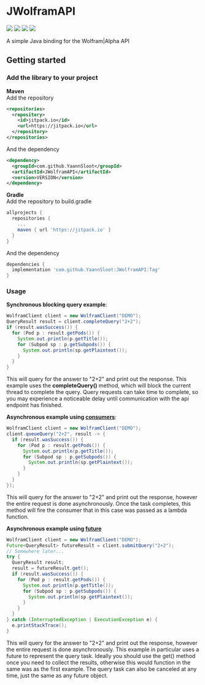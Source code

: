 # JWolframAPI
[![](https://jitpack.io/v/YaannSloot/JWolframAPI.svg)](https://jitpack.io/#YaannSloot/JWolframAPI)
[![](https://img.shields.io/badge/javadoc-1.0.1-blue)](https://javadoc.jitpack.io/com/github/YaannSloot/JWolframAPI/1.0.1/javadoc)
[![](https://img.shields.io/badge/Wolfram%7CAlpha%20API-home%20page-orange)](http://products.wolframalpha.com/api/)
[![](https://img.shields.io/badge/Wolfram%7CAlpha%20API-documentation-orange)](http://products.wolframalpha.com/docs/WolframAlpha-API-Reference.pdf)  
  
A simple Java binding for the Wolfram|Alpha API

## Getting started

### Add the library to your project
**Maven**  
Add the repository
```xml
<repositories>
  <repository>
    <id>jitpack.io</id>
    <url>https://jitpack.io</url>
  </repository>
</repositories>
```
And the dependency
```xml
<dependency>
  <groupId>com.github.YaannSloot</groupId>
  <artifactId>JWolframAPI</artifactId>
  <version>VERSION</version>
</dependency>
```
**Gradle**  
Add the repository to build.gradle
```gradle
allprojects {
  repositories {
    ...
    maven { url 'https://jitpack.io' }
  }
}
```
And the dependency
```gradle
dependencies {
  implementation 'com.github.YaannSloot:JWolframAPI:Tag'
}
```
### Usage
**Synchronous blocking query example**:
```java
WolframClient client = new WolframClient("DEMO");
QueryResult result = client.completeQuery("2+2");
if (result.wasSuccess()) {
  for (Pod p : result.getPods()) {
    System.out.println(p.getTitle());
    for (Subpod sp : p.getSubpods()) {
      System.out.println(sp.getPlaintext());
    }
  }
}
```
This will query for the answer to "2+2" and print out the response. This example uses the **completeQuery()** method, which will block the current thread to complete the query. Query requests can take time to complete, so you may experience a noticeable delay until communication with the api endpoint has finished.  
  
**Asynchronous example using [consumers](https://docs.oracle.com/javase/8/docs/api/java/util/function/Consumer.html)**:
```java
WolframClient client = new WolframClient("DEMO");
client.queueQuery("2+2", result -> {
  if (result.wasSuccess()) {
    for (Pod p : result.getPods()) {
      System.out.println(p.getTitle());
      for (Subpod sp : p.getSubpods()) {
        System.out.println(sp.getPlaintext());
      }
    }
  }
});
```
This will query for the answer to "2+2" and print out the response, however the entire request is done asynchronously. Once the task completes, this method will fire the consumer that in this case was passed as a lambda function.  
  
**Asynchronous example using [future](https://docs.oracle.com/javase/8/docs/api/java/util/concurrent/Future.html)**
```java
WolframClient client = new WolframClient("DEMO");
Future<QueryResult> futureResult = client.submitQuery("2+2");
// Somewhere later...
try {
  QueryResult result;
  result = futureResult.get();
  if (result.wasSuccess()) {
    for (Pod p : result.getPods()) {
      System.out.println(p.getTitle());
      for (Subpod sp : p.getSubpods()) {
        System.out.println(sp.getPlaintext());
      }
    }
  }
} catch (InterruptedException | ExecutionException e) {
  e.printStackTrace();
}
```
This will query for the answer to "2+2" and print out the response, however the entire request is done asynchronously. This example in particular uses a future to represent the query task. Ideally you should use the get() method once you need to collect the results, otherwise this would function in the same was as the first example. The query task can also be canceled at any time, just the same as any future object.
